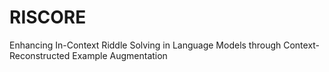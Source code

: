 # RISCORE
Enhancing In-Context Riddle Solving in Language Models through Context-Reconstructed Example Augmentation
